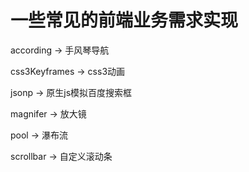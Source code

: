 # 一些常见的前端业务需求实现

according -> 手风琴导航

css3Keyframes -> css3动画

jsonp -> 原生js模拟百度搜索框

magnifer -> 放大镜
 
pool -> 瀑布流

scrollbar -> 自定义滚动条